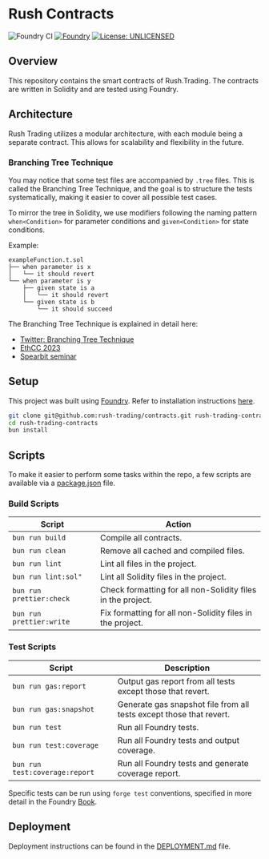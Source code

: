# Rush Contracts

![Foundry CI](https://github.com/rush-trading/contracts/actions/workflows/ci.yml/badge.svg)
[![Foundry][foundry-badge]][foundry]
[![License: UNLICENSED](https://img.shields.io/badge/License-UNLICENSED-blue.svg)](https://github.com/rush-trading/contracts/blob/main/LICENSE)

[foundry]: https://getfoundry.sh/
[foundry-badge]: https://img.shields.io/badge/Built%20with-Foundry-FFDB1C.svg

## Overview

This repository contains the smart contracts of Rush.Trading. The contracts are written in Solidity and are tested using
Foundry.

## Architecture

Rush Trading utilizes a modular architecture, with each module being a separate contract. This allows for scalability
and flexibility in the future.

### Branching Tree Technique

You may notice that some test files are accompanied by `.tree` files. This is called the Branching Tree Technique, and
the goal is to structure the tests systematically, making it easier to cover all possible test cases.

To mirror the tree in Solidity, we use modifiers following the naming pattern `when<Condition>` for parameter conditions
and `given<Condition>` for state conditions.

Example:

```plaintext
exampleFunction.t.sol
├── when parameter is x
│   └── it should revert
└── when parameter is y
    ├── given state is a
    │   └── it should revert
    └── given state is b
        └── it should succeed
```

The Branching Tree Technique is explained in detail here:

- [Twitter: Branching Tree Technique](https://twitter.com/PaulRBerg/status/1682346315806539776)
- [EthCC 2023](https://prberg.com/presentations/ethcc-2023)
- [Spearbit seminar](https://prberg.com/presentations/spearbit-2023)

## Setup

This project was built using [Foundry](https://book.getfoundry.sh/). Refer to installation instructions
[here](https://github.com/foundry-rs/foundry#installation).

```sh
git clone git@github.com:rush-trading/contracts.git rush-trading-contracts
cd rush-trading-contracts
bun install
```

## Scripts

To make it easier to perform some tasks within the repo, a few scripts are available via a
[package.json](./package.json#L20) file.

### Build Scripts

| Script                   | Action                                                      |
| ------------------------ | ----------------------------------------------------------- |
| `bun run build`          | Compile all contracts.                                      |
| `bun run clean`          | Remove all cached and compiled files.                       |
| `bun run lint`           | Lint all files in the project.                              |
| `bun run lint:sol"`      | Lint all Solidity files in the project.                     |
| `bun run prettier:check` | Check formatting for all non-Solidity files in the project. |
| `bun run prettier:write` | Fix formatting for all non-Solidity files in the project.   |

### Test Scripts

| Script                         | Description                                                         |
| ------------------------------ | ------------------------------------------------------------------- |
| `bun run gas:report`           | Output gas report from all tests except those that revert.          |
| `bun run gas:snapshot`         | Generate gas snapshot file from all tests except those that revert. |
| `bun run test`                 | Run all Foundry tests.                                              |
| `bun run test:coverage`        | Run all Foundry tests and output coverage.                          |
| `bun run test:coverage:report` | Run all Foundry tests and generate coverage report.                 |

Specific tests can be run using `forge test` conventions, specified in more detail in the Foundry
[Book](https://book.getfoundry.sh/reference/forge/forge-test#test-options).

## Deployment

Deployment instructions can be found in the [DEPLOYMENT.md](./DEPLOYMENT.md) file.
